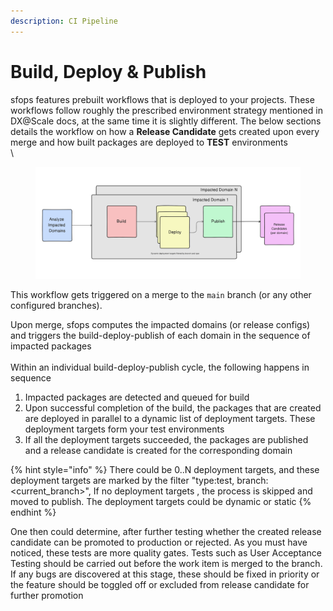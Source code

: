 ```yaml
---
description: CI Pipeline
---
```


# Build, Deploy & Publish

sfops features prebuilt workflows that is deployed to your projects. These workflows follow roughly the prescribed environment strategy mentioned in DX@Scale docs, at the same time it is slightly different. The below sections details the workflow on how a **Release Candidate** gets created upon every merge and how built packages are deployed to **TEST** environments\
\


<figure><img src="../../.gitbook/assets/image (2).png" alt=""><figcaption></figcaption></figure>



This workflow gets triggered on a merge to the `main` branch (or any other configured branches).&#x20;

Upon merge, sfops computes the impacted domains (or release configs) and triggers the build-deploy-publish of each domain in the sequence of impacted packages\
\
Within an individual build-deploy-publish cycle,   the following happens in sequence

1. Impacted packages are detected and queued for build
2. Upon successful  completion of the build, the packages that are created are deployed in parallel to a dynamic list of deployment targets. These deployment targets form your test environments
3. If all the deployment targets succeeded, the packages are published and a release candidate is created for the corresponding domain

{% hint style="info" %}
There could be 0..N deployment targets, and these deployment targets are marked by the filter  "type:test, branch:\<current\_branch>",  If no deployment targets , the process is skipped and moved to publish. The deployment targets could be dynamic or static
{% endhint %}

One then could determine,  after further testing whether the created release candidate can be promoted to production or rejected. As you must have noticed, these tests are more quality gates. Tests such as User Acceptance Testing should be carried out before the work item is merged to the branch. If any bugs are discovered at this stage, these should be fixed in priority or the feature should be toggled off or excluded from release candidate for further promotion



